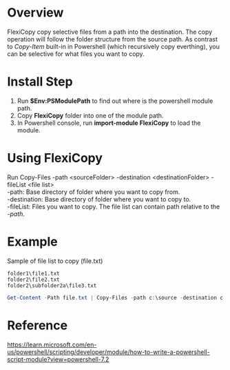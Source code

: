 # Overview
FlexiCopy copy selective files from a path into the destination. The copy operation will follow the folder structure from the source path.
As contrast to *Copy-Item* built-in in Powershell (which recursively copy everthing), you can be selective for what files you want to copy.


# Install Step
1. Run **$Env:PSModulePath** to find out where is the powershell module path.
2. Copy **FlexiCopy** folder into one of the module path.
3. In Powershell console, run **import-module FlexiCopy** to load the module.

# Using FlexiCopy
Run Copy-Files -path \<sourceFolder\> -destination \<destinationFolder\> -fileList \<file list\>  
-path: Base directory of folder where you want to copy from.  
-destination: Base directory of folder where you want to copy to.  
-fileList: Files you want to copy. The file list can contain path relative to the *-path*.

# Example
Sample of file list to copy (file.txt)
```text
folder1\file1.txt
folder2\file2.txt
folder2\subfolder2a\file3.txt
```
```Powershell
Get-Content -Path file.txt | Copy-Files -path c:\source -destination c:\destination
```


# Reference
https://learn.microsoft.com/en-us/powershell/scripting/developer/module/how-to-write-a-powershell-script-module?view=powershell-7.2  
